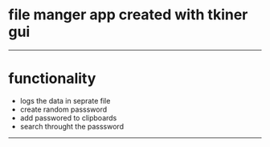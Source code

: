 # file manger app created with tkiner gui 
------------
# functionality
- logs the data in seprate file
- create random passsword
- add passwored to clipboards
- search throught the passsword
---------------
